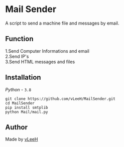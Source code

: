 # Mail Sender
A script to send a machine file and messages by email. 

## Function
1.Send Computer Informations and email <br>
2.Send IP's <br>
3.Send HTML messages and files <br>

## Installation 
_Python_ - `3.8`
```
git clone https://github.com/vLeeH/MailSender.git
cd MailSender
pip install smtplib
python Mail/mail.py
```

## Author 
Made by <a href="https://github.com/vLeeH">vLeeH</a>
